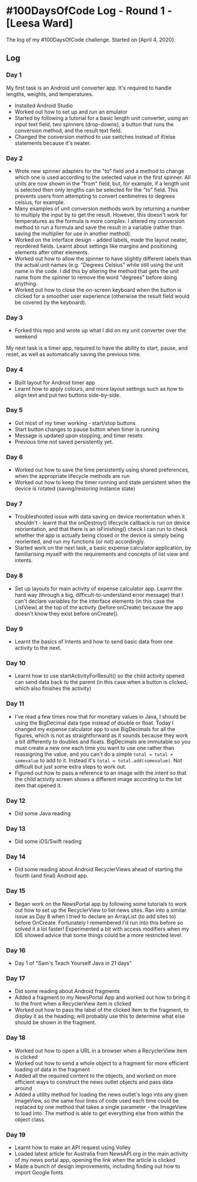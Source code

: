 # #100DaysOfCode Log - Round 1 - [Leesa Ward]

The log of my #100DaysOfCode challenge. Started on [April 4, 2020].

## Log

### Day 1
My first task is an Android unit converter app. It's required to handle lengths, weights, and temperatures. 
* Installed Android Studio
* Worked out how to set up and run an emulator
* Started by following a tutorial for a basic length unit converter, using an input text field, two spinners (drop-downs), a button that runs the conversion method, and the result text field.
* Changed the conversion method to use switches instead of if/else statements because it's neater.

### Day 2
* Wrote new spinner adapters for the "to" field and a method to change which one is used according to the selected value in the first spinner. All units are now shown in the "from" field, but, for example, if a length unit is selected then only lengths can be selected for the "to" field. This prevents users from attempting to convert centimetres to degrees celsius, for example. 
* Many examples of unit conversion methods work by returning a number to multiply the input by to get the result. However, this doesn't work for temperatures as the formula is more complex. I altered my conversion method to run a formula and save the result in a variable (rather than saving the multiplier for use in another method).
* Worked on the interface design - added labels, made the layout neater, reordered fields. Learnt about settings like margins and positioning elements after other elements.
* Worked out how to allow the spinner to have slightly different labels than the actual unit names (e.g. "Degrees Celsius" while still using the unit name in the code. I did this by altering the method that gets the unit name from the spinner to remove the word "degrees" before doing anything.
* Worked out how to close the on-screen keyboard when the button is clicked for a smoother user experience (otherwise the result field would be covered by the keyboard). 

### Day 3
* Forked this repo and wrote up what I did on my unit converter over the weekend

My next task is a timer app, required to have the ability to start, pause, and reset, as well as automatically saving the previous time. 

### Day 4
* Built layout for Android timer app
* Learnt how to apply colours, and more layout settings such as how to align text and put two buttons side-by-side.

### Day 5
* Got most of my timer working - start/stop buttons 
* Start button changes to pause button when timer is running
* Message is updated upon stopping, and timer resets
* Previous time not saved persistently yet. 

### Day 6
* Worked out how to save the time persistently using shared preferences, when the appropriate lifecycle methods are run
* Worked out how to keep the timer running and state persistent when the device is rotated (saving/restoring instance state)

### Day 7
* Troubleshooted issue with data saving on device reorientation when it shouldn't - learnt that the onDestroy() lifecycle callback is run on device reorientation, and that there is an isFinishing() check I can run to check whether the app is actually being closed or the device is simply being reoriented, and run my functions (or not) accordingly. 
* Started work on the next task, a basic expense calculator application, by familiarising myself with the requirements and concepts of list view and intents.

### Day 8
* Set up layouts for main activity of expense calculator app. Learnt the hard way (through a big, difficult-to-understand error message) that I can't declare variables for the interface elements (in this case the ListView) at the top of the activity (before onCreate) because the app doesn't know they exist before onCreate().

### Day 9
* Learnt the basics of Intents and how to send basic data from one activity to the next. 

### Day 10
* Learnt how to use startActivityForResult() so the child activity opened can send data back to the parent (in this case when a button is clicked, which also finishes the activity)

### Day 11
* I've read a few times now that for monetary values in Java, I should be using the BigDecimal data type instead of double or float. Today I changed my expense calculator app to use BigDecimals for all the figures, which is not as straightforward as it sounds because they work a bit differently to doubles and floats. BigDecimals are immutable so you must create a new one each time you want to use one rather than reassigning the value, and you can't do a simple `total = total + somevalue` to add to it. Instead it's  `total = total.add(somevalue)`. Not difficult but just some extra steps to work out. 
* Figured out how to pass a reference to an image with the intent so that the child activity screen shows a different image according to the list item that opened it.

### Day 12
* Did some Java reading

### Day 13
* Did some iOS/Swift reading

### Day 14
* Did some reading about Android RecyclerViews ahead of starting the fourth (and final) Android app.

### Day 15
* Began work on the NewsPortal app by following some tutorials to work out how to set up the RecyclerView to list news sites. Ran into a similar issue as Day 8 when I tried to declare an ArrayList (to add sites to) before OnCreate. Fortunately I remembered I'd run into this before so solved it a lot faster! Experimented a bit with access modifiers when my IDE showed advice that some things could be a more restricted level. 

### Day 16
* Day 1 of "Sam's Teach Yourself Java in 21 days"

### Day 17
* Did some reading about Android fragments
* Added a fragment to my NewsPortal App and worked out how to bring it to the front when a RecyclerView item is clicked
* Worked out how to pass the label of the clicked item to the fragment, to display it as the heading; will probably use this to determine what else should be shown in the fragment.

### Day 18
* Worked out how to open a URL in a browser when a RecyclerView item is clicked
* Worked out how to send a whole object to a fragment for more efficient loading of data in the fragment
* Added all the required content to the objects, and worked on more efficient ways to construct the news outlet objects and pass data around
* Added a utility method for loading the news outlet's logo into any given ImageView, so the same four lines of code used each time could be replaced by one method that takes a single parameter - the ImageView to load into. The method is able to get everything else from within the object class. 

### Day 19
* Learnt how to make an API request using Volley
* Loaded latest article for Australia from NewsAPI.org in the main activity of my news portal app, opening the link when the article is clicked
* Made a bunch of design improvements, including finding out how to import Google fonts
